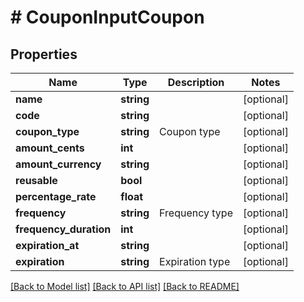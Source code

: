# # CouponInputCoupon

## Properties

Name | Type | Description | Notes
------------ | ------------- | ------------- | -------------
**name** | **string** |  | [optional]
**code** | **string** |  | [optional]
**coupon_type** | **string** | Coupon type | [optional]
**amount_cents** | **int** |  | [optional]
**amount_currency** | **string** |  | [optional]
**reusable** | **bool** |  | [optional]
**percentage_rate** | **float** |  | [optional]
**frequency** | **string** | Frequency type | [optional]
**frequency_duration** | **int** |  | [optional]
**expiration_at** | **string** |  | [optional]
**expiration** | **string** | Expiration type | [optional]

[[Back to Model list]](../../README.md#models) [[Back to API list]](../../README.md#endpoints) [[Back to README]](../../README.md)
